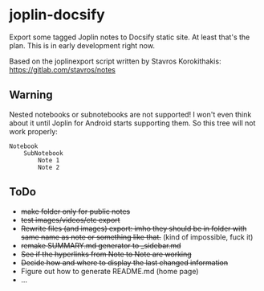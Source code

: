 # joplin-docsify
Export some tagged Joplin notes to Docsify static site. At least that's the plan.
This is in early development right now.

Based on the joplinexport script written by Stavros Korokithakis: https://gitlab.com/stavros/notes

## Warning
Nested notebooks or subnotebooks are not supported!
I won't even think about it until Joplin for Android starts supporting them.
So this tree will not work properly:
```
Notebook
    SubNotebook
        Note 1
        Note 2
```


## ToDo
- ~~make folder only for public notes~~
- ~~test images/videos/etc export~~
- ~~Rewrite files (and images) export: imho they should be in folder with same name as note or something like that.~~ (kind of impossible, fuck it)
- ~~remake SUMMARY.md generator to _sidebar.md~~ 
- ~~See if the hyperlinks from Note to Note are working~~
- ~~Decide how and where to display the last changed information~~
- Figure out how to generate README.md (home page)
- ...